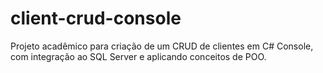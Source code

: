 # client-crud-console
Projeto acadêmico para criação de um CRUD de clientes em C# Console, com integração ao SQL Server e aplicando conceitos de POO.
